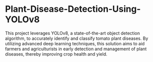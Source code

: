 # Plant-Disease-Detection-Using-YOLOv8
This project leverages YOLOv8, a state-of-the-art object detection algorithm, to accurately identify and classify tomato plant diseases. By utilizing advanced deep learning techniques, this solution aims to aid farmers and agriculturists in early detection and management of plant diseases, thereby improving crop health and yield.

